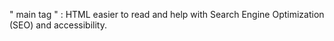 " main tag " : HTML easier to read and help with Search Engine Optimization (SEO) and accessibility.
